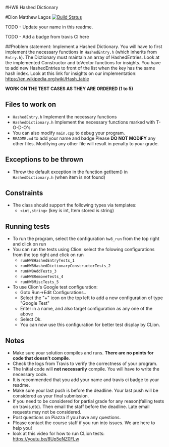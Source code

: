 #HW8 Hashed Dictionary 

#Dion Matthew Lagos
[![Build Status](https://travis-ci.com/csc340-03-spring-2016/DLagos-HW8.svg?token=AE1tDQksS5syyCBFuw1p&branch=master)](https://travis-ci.com/csc340-03-spring-2016/DLagos-HW8)

TODO - Update your name in this readme.

TODO - Add a badge from travis CI here

##Problem statement:
Implement a Hashed Dictionary. You will have to first implement the necessary functions in `HashedEntry.h`
(which inherits from `Entry.h`). The Dictionary must maintain an array of HashedEntries. 
Look at the implemented Constructor and toVector functions for insights. 
You have to add new HashedEntries to front of the list when the key has the same hash index.
Look at this link for insights on our implementation: https://en.wikipedia.org/wiki/Hash_table
 
**WORK ON THE TEST CASES AS THEY ARE ORDERED (1 to 5)**

 
## Files to work on
* `HashedEntry.h` Implement the necessary functions
* `HashedDictionary.h` Implement the necessary functions marked with T-O-D-O's
* You can also modify `main.cpp` to debug your program.
* `README.md` to add your name and badge
Please **DO NOT MODIFY** any other files. Modifying any other file will result in penalty to your grade.
      
## Exceptions to be thrown
* Throw the default exception in the function getItem() in `HashedDictionary.h` (when item is not found)

## Constraints 
* The class should support the following types via templates:
    * `<int,string>` (key is int, Item stored is string) 


## Running tests
* To run the program, select the configuration `hw8_run` from the top right and click on run
* You can run the tests using Clion: select the folowing configurations from the top right and click on run
    * `runHW8HashedEntryTests_1`
    * `runHW8HashedDictionaryConstructorTests_2`
    * `runHW8AddTests_3`
    * `runHW8RemoveTests_4`
    * `runHW8MiscTests_5`
* To use Clion's Google test configuration:
    * Goto Run->Edit Configurations..
    * Select the "+" icon on the top left to add a new configuration of type "Google Test"
    * Enter in a name, and also target configuration as any one of the above
    * Select Ok.
    * You can now use this configuration for better test display by CLion.

## Notes
* Make sure your solution compiles and runs. **There are no points for code that doesn't compile**.
* Check the logs from Travis to verify the correctness of your program.
* The Initial code will **not necessarily** compile. You will have to write the necessary code.
* It is recommended that you add your name and travis ci badge to your readme.
* Make sure your last push is before the deadline. Your last push will be considered as your final submission.
* If you need to be considered for partial grade for any reason(failing tests on travis,etc). Then email the staff before the deadline. Late email requests may not be considered.
* Post questions on Piazza if you have any questions.
* Please contact the course staff if you run into issues. We are here to help you!
* look at this video for how to run CLion tests: https://youtu.be/8Up5eNZ0FLw
